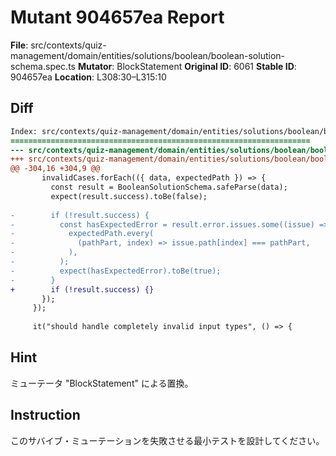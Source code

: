 # Mutant 904657ea Report

**File**: src/contexts/quiz-management/domain/entities/solutions/boolean/boolean-solution-schema.spec.ts
**Mutator**: BlockStatement
**Original ID**: 6061
**Stable ID**: 904657ea
**Location**: L308:30–L315:10

## Diff

```diff
Index: src/contexts/quiz-management/domain/entities/solutions/boolean/boolean-solution-schema.spec.ts
===================================================================
--- src/contexts/quiz-management/domain/entities/solutions/boolean/boolean-solution-schema.spec.ts	original
+++ src/contexts/quiz-management/domain/entities/solutions/boolean/boolean-solution-schema.spec.ts	mutated #6061
@@ -304,16 +304,9 @@
       invalidCases.forEach(({ data, expectedPath }) => {
         const result = BooleanSolutionSchema.safeParse(data);
         expect(result.success).toBe(false);
 
-        if (!result.success) {
-          const hasExpectedError = result.error.issues.some((issue) =>
-            expectedPath.every(
-              (pathPart, index) => issue.path[index] === pathPart,
-            ),
-          );
-          expect(hasExpectedError).toBe(true);
-        }
+        if (!result.success) {}
       });
     });
 
     it("should handle completely invalid input types", () => {
```

## Hint

ミューテータ "BlockStatement" による置換。

## Instruction

このサバイブ・ミューテーションを失敗させる最小テストを設計してください。
